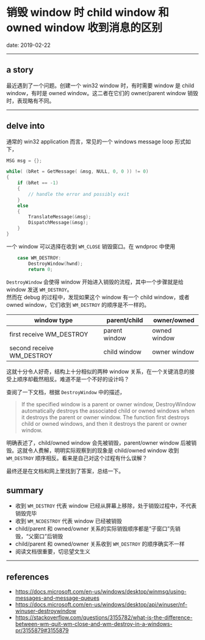 # 销毁 window 时 child window 和 owned window 收到消息的区别

date: 2019-02-22

----------
## a story

最近遇到了一个问题。创建一个 win32 window 时，有时需要 window 是 child window，有时是 owned window。这二者在它们的 owner/parent window 销毁时，表现略有不同。

----------
## delve into

通常的 win32 application 而言，常见的一个 windows message loop 形式如下，

```cpp
MSG msg = {};

while( (bRet = GetMessage( &msg, NULL, 0, 0 )) != 0)
{
    if (bRet == -1)
    {
        // handle the error and possibly exit
    }
    else
    {
        TranslateMessage(&msg); 
        DispatchMessage(&msg); 
    }
}
```
一个 window 可以选择在收到 `WM_CLOSE` 销毁窗口。在 wndproc 中使用
```cpp
    case WM_DESTROY:
        DestroyWindow(hwnd);
        return 0;
```
`DestroyWindow` 会使得 window 开始进入销毁的流程，其中一个步骤就是给 window 发送 `WM_DESTROY`。  
然而在 debug 的过程中，发现如果这个 window 有一个 child window，或者 owned window，它们收到 `WM_DESTROY` 的顺序是不一样的。

| window type | parent/child | owner/owned |
| ------------- | ------------- | ----- |
| first receive WM_DESTROY | parent window | owned window |
| second receive WM_DESTROY | child window | owner window |

这就十分令人好奇，结构上十分相似的两种 window 关系，在一个关键消息的接受上顺序却截然相反。难道不是一个不好的设计吗？

查阅了一下文档，根据 `DestroyWindow` 中的描述，
> If the specified window is a parent or owner window, DestroyWindow automatically destroys the associated child or owned windows when it destroys the parent or owner window. The function first destroys child or owned windows, and then it destroys the parent or owner window.

明确表述了，child/owned window 会先被销毁，parent/owner window 后被销毁。这就令人费解，明明实际观察到的现象是 child/owned window 收到 `WM_DESTROY` 顺序相反。看来是自己对这个过程有什么误解？

最终还是在文档和网上里找到了答案，总结一下。

## summary
- 收到 `WM_DESTROY` 代表 window 已经从屏幕上移除，处于销毁过程中，不代表销毁完毕
- 收到 `WM_NCDESTROY` 代表 window 已经被销毁
- child/parent 和 owned/owner 关系的实际销毁顺序都是“子窗口”先销毁，“父窗口”后销毁
- child/parent 和 owned/owner 关系收到 `WM_DESTROY` 的顺序确实不一样
- 阅读文档很重要，切忌望文生义

--------
## references
- https://docs.microsoft.com/en-us/windows/desktop/winmsg/using-messages-and-message-queues
- https://docs.microsoft.com/en-us/windows/desktop/api/winuser/nf-winuser-destroywindow
- https://stackoverflow.com/questions/3155782/what-is-the-difference-between-wm-quit-wm-close-and-wm-destroy-in-a-windows-pr/3155879#3155879